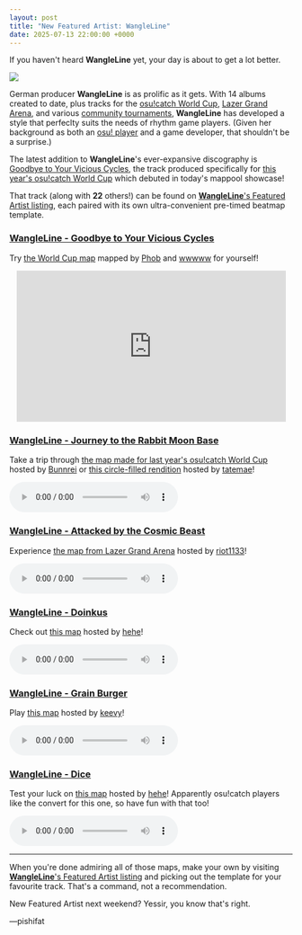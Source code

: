 ```yaml
---
layout: post
title: "New Featured Artist: WangleLine"
date: 2025-07-13 22:00:00 +0000
---
```


If you haven't heard **WangleLine** yet, your day is about to get a lot better.

![](https://assets.ppy.sh/artists/427/header.jpg)

German producer **WangleLine** is as prolific as it gets. With 14 albums created to date, plus tracks for the [osu!catch World Cup](https://osu.ppy.sh/wiki/Tournaments/CWC), [Lazer Grand Arena](https://osu.ppy.sh/wiki/Tournaments/LGA), and various [community tournaments](https://osu.ppy.sh/wiki/Community/Bespoke_music), **WangleLine** has developed a style that perfeclty suits the needs of rhythm game players. (Given her background as both an [osu! player](https://osu.ppy.sh/users/7994819) and a game developer, that shouldn't be a surprise.)

The latest addition to **WangleLine**'s ever-expansive discography is [Goodbye to Your Vicious Cycles](https://osu.ppy.sh/beatmapsets/2402735), the track produced specifically for [this year's osu!catch World Cup](https://osu.ppy.sh/wiki/Tournaments/CWC/2025) which debuted in today's mappool showcase!

That track (along with **22** others!) can be found on [**WangleLine**'s Featured Artist listing](https://osu.ppy.sh/beatmaps/artists/427), each paired with its own ultra-convenient pre-timed beatmap template.

### [WangleLine - Goodbye to Your Vicious Cycles](https://assets.ppy.sh/artists/427/Songs/WangleLine_-_Goodbye_to_Your_Vicious_Cycles.osz)

Try [the World Cup map](https://osu.ppy.sh/beatmapsets/2402735) mapped by [Phob](https://osu.ppy.sh/users/6069462) and [wwwww](https://osu.ppy.sh/users/8434466) for yourself!

<div align="center">
    <iframe width="95%" style="aspect-ratio: 16 / 9;" src="https://www.youtube.com/embed/07w1fKh2OSw" frameborder="0" allowfullscreen></iframe>
</div>

### [WangleLine - Journey to the Rabbit Moon Base](https://assets.ppy.sh/artists/427/Songs/WangleLine_-_Journey_to_the_Rabbit_Moon_Base.osz)

Take a trip through [the map made for last year's osu!catch World Cup](https://osu.ppy.sh/beatmapsets/2202809) hosted by [Bunnrei](https://osu.ppy.sh/users/829284) or [this circle-filled rendition](https://osu.ppy.sh/beatmapsets/2325809) hosted by [tatemae](https://osu.ppy.sh/users/5223028)!

<audio controls>
    <source src="https://assets.ppy.sh/artists/427/Songs/WangleLine_-_Journey_to_the_Rabbit_Moon_Base.mp3">
</audio>

### [WangleLine - Attacked by the Cosmic Beast](https://assets.ppy.sh/artists/427/Songs/WangleLine_-_Attacked_by_the_Cosmic_Beast.osz)

Experience [the map from Lazer Grand Arena](https://osu.ppy.sh/beatmapsets/2222345) hosted by [riot1133](https://osu.ppy.sh/users/11877992)!

<audio controls>
    <source src="https://assets.ppy.sh/artists/427/Songs/WangleLine_-_Attacked_by_the_Cosmic_Beast.mp3">
</audio>

### [WangleLine - Doinkus](https://assets.ppy.sh/artists/427/Songs/WangleLine_-_Doinkus.osz)

Check out [this map](https://osu.ppy.sh/beatmapsets/1951967) hosted by [hehe](https://osu.ppy.sh/users/2123087)!

<audio controls>
    <source src="https://assets.ppy.sh/artists/427/Songs/WangleLine_-_Doinkus.mp3">
</audio>

### [WangleLine - Grain Burger](https://assets.ppy.sh/artists/427/Songs/WangleLine_-_Grain_Burger.osz)

Play [this map](https://osu.ppy.sh/beatmapsets/1881362) hosted by [keevy](https://osu.ppy.sh/users/10584295)!

<audio controls>
    <source src="https://assets.ppy.sh/artists/427/Songs/WangleLine_-_Grain_Burger.mp3">
</audio>

### [WangleLine - Dice](https://assets.ppy.sh/artists/427/Songs/WangleLine_-_Dice.osz)

Test your luck on [this map](https://osu.ppy.sh/beatmapsets/2005921) hosted by [hehe](https://osu.ppy.sh/users/2123087)! Apparently osu!catch players like the convert for this one, so have fun with that too!

<audio controls>
    <source src="https://assets.ppy.sh/artists/427/Songs/WangleLine_-_Dice.mp3">
</audio>

---

When you're done admiring all of those maps, make your own by visiting [**WangleLine**'s Featured Artist listing](https://osu.ppy.sh/beatmaps/artists/427) and picking out the template for your favourite track. That's a command, not a recommendation.

New Featured Artist next weekend? Yessir, you know that's right.

—pishifat
